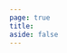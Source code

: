 ```yaml
---
page: true
title: 
aside: false
---
```

<script setup>
import Page from "../../.vitepress/theme/components/Page.vue";
import { useData } from "vitepress";
const { theme } = useData();
const posts = theme.value.posts_en.slice(0,10)
</script>
<Page :posts="posts" :pageCurrent="1" :pagesNum="1" />